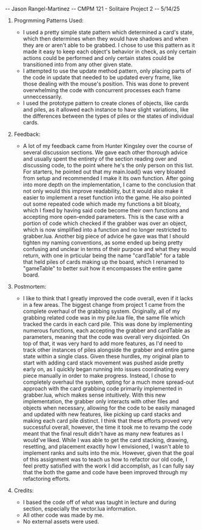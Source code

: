 -- Jason Rangel-Martinez
-- CMPM 121 - Solitaire Project 2
-- 5/14/25

1. Progrmming Patterns Used:
    - I used a pretty simple state pattern which determined a card's state, which then determines when they would have shadows and when they are or aren't able to be grabbed. I chose to use this pattern as it made it easy to keep each object's behavior in check, as only certain actions could be performed and only certain states could be transitioned into from any other given state.
    - I attempted to use the update method pattern, only placing parts of the code in update that needed to be updated every frame, like those dealing with the mouse's position. This was done to prevent overwhelming the code with concurrent processes each frame unneccessarily.
    - I used the prototype pattern to create clones of objects, like cards and piles, as it allowed each instance to have slight variations, like the differences between the types of piles or the states of individual cards.

2.  Feedback:
    - A lot of my feedback came from Hunter Kingsley over the course of several discussion sections. We gave each other thorough advice and usually spent the entirety of the section reading over and discussing code, to the point where he's the only person on this list. For starters, he pointed out that my main.load() was very bloated from setup and recommended I make it its own function. After going into more depth on the implementation, I came to the conclusion that not only would this improve readability, but it would also make it easier to implement a reset function into the game. He also pointed out some repeated code which made my functions a bit bloaty, which I fixed by having said code become their own functions and accepting more open-ended parameters. This is the case with a portion of code which checked if the grabber was over an object, which is now simplified into a function and no longer restricted to grabber.lua. Another big piece of advice he gave was that I should tighten my naming conventions, as some ended up being pretty confusing and unclear in terms of their purpose and what they would return, with one in prticular being the name "cardTable" for a table that held piles of cards making up the board, which I renamed to "gameTable" to better suit how it encompasses the entire game board. 
    
3.  Postmortem:
    - I like to think that I greatly improved the code overall, even if it lacks in a few areas. The biggest change from project 1 came from the complete overhaul of the grabbing system. Originally, all of my grabbing related code was in my pile.lua file, the same file which tracked the cards in each card pile. This was done by implementing numerous functions, each accepting the grabber and cardTable as parameters, meaning that the code was overall very disjointed. On top of that, it was very hard to add more features, as I'd need to track other instances of piles alongside the grabber and entire game state within a single class. Given these hurdles, my original plan to start with adding card stack movement was pushed aside pretty early on, as I quickly began running into issues coordinating every piece manually in order to make progress. Instead, I chose to completely overhaul the system, opting for a much more spread-out approach with the card grabbing code primarily implemented in grabber.lua, which makes sense intuitively. With this new implementation, the grabber only interacts with other files and objects when necessary, allowing for the code to be easily managed and updated with new features, like picking up card stacks and making each card pile distinct. I think that these efforts proved very successful overall, however, the time it took me to revamp the code meant that the final result didn't have as many new features as I would've liked. While I was able to get the card stacking, drawing, resetting, and placement exactly how I envisioned, I wasn't able to implement ranks and suits into the mix. However, given that the goal of this assignment was to teach us how to refactor our old code, I feel pretty satisfied with the work I did accomplish, as I can fully say that the both the game and code have been improved through my refactoring efforts.

4. Credits:
    - I based the code off of what was taught in lecture and during section, especially the vector.lua information.
    - All other code was made by me.
    - No external assets were used.

    